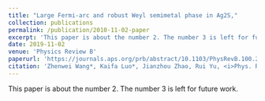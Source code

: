 ```yaml
---
title: "Large Fermi-arc and robust Weyl semimetal phase in Ag2S,"
collection: publications
permalink: /publication/2010-11-02-paper
excerpt: 'This paper is about the number 2. The number 3 is left for future work.'
date: 2019-11-02
venue: 'Physics Review B'
paperurl: 'https://journals.aps.org/prb/abstract/10.1103/PhysRevB.100.205117'
citation: 'Zhenwei Wang*, Kaifa Luo*, Jianzhou Zhao, Rui Yu, <i>Phys. Rev. B</i>. 100, 205117 (2019).'
---
```

This paper is about the number 2. The number 3 is left for future work.